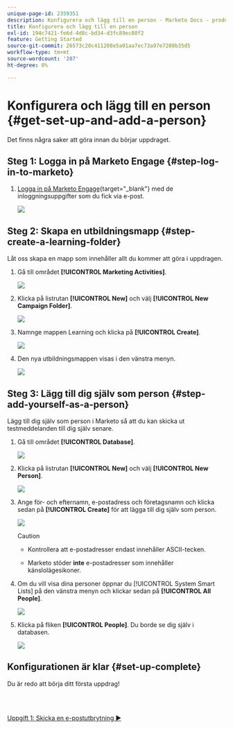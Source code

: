 ```yaml
---
unique-page-id: 2359351
description: Konfigurera och lägg till en person - Marketo Docs - produktdokumentation
title: Konfigurera och lägg till en person
exl-id: 194c7421-fe6d-4d8c-bd34-d3fc89ec80f2
feature: Getting Started
source-git-commit: 26573c20c411208e5a01aa7ec73a97e7208b35d5
workflow-type: tm+mt
source-wordcount: '207'
ht-degree: 0%

---
```


# Konfigurera och lägg till en person {#get-set-up-and-add-a-person}

Det finns några saker att göra innan du börjar uppdraget.

## Steg 1: Logga in på Marketo Engage {#step-log-in-to-marketo}

1. [Logga in på Marketo Engage](https://app.marketo.com){target="_blank"} med de inloggningsuppgifter som du fick via e-post.

   ![](assets/get-set-up-and-add-a-person-1.png)

## Steg 2: Skapa en utbildningsmapp {#step-create-a-learning-folder}

Låt oss skapa en mapp som innehåller allt du kommer att göra i uppdragen.

1. Gå till området **[!UICONTROL Marketing Activities]**.

   ![](assets/get-set-up-and-add-a-person-2.png)

1. Klicka på listrutan **[!UICONTROL New]** och välj **[!UICONTROL New Campaign Folder]**.

   ![](assets/get-set-up-and-add-a-person-3.png)

1. Namnge mappen Learning och klicka på **[!UICONTROL Create]**.

   ![](assets/get-set-up-and-add-a-person-4.png)

1. Den nya utbildningsmappen visas i den vänstra menyn.

   ![](assets/get-set-up-and-add-a-person-5.png)

## Steg 3: Lägg till dig själv som person {#step-add-yourself-as-a-person}

Lägg till dig själv som person i Marketo så att du kan skicka ut testmeddelanden till dig själv senare.

1. Gå till området **[!UICONTROL Database]**.

   ![](assets/get-set-up-and-add-a-person-6.png)

1. Klicka på listrutan **[!UICONTROL New]** och välj **[!UICONTROL New Person]**.

   ![](assets/get-set-up-and-add-a-person-7.png)

1. Ange för- och efternamn, e-postadress och företagsnamn och klicka sedan på **[!UICONTROL Create]** för att lägga till dig själv som person.

   ![](assets/get-set-up-and-add-a-person-8.png)

   >[!CAUTION]
   >
   >* Kontrollera att e-postadresser endast innehåller ASCII-tecken.
   >
   >* Marketo stöder **inte** e-postadresser som innehåller känslolägesikoner.

1. Om du vill visa dina personer öppnar du [!UICONTROL System Smart Lists] på den vänstra menyn och klickar sedan på **[!UICONTROL All People]**.

   ![](assets/get-set-up-and-add-a-person-9.png)

1. Klicka på fliken **[!UICONTROL People]**. Du borde se dig själv i databasen.

   ![](assets/get-set-up-and-add-a-person-10.png)

## Konfigurationen är klar {#set-up-complete}

Du är redo att börja ditt första uppdrag!

<br> 

[Uppgift 1: Skicka en e-postutbrytning ►](/help/marketo/getting-started/quick-wins/send-an-email.md)

